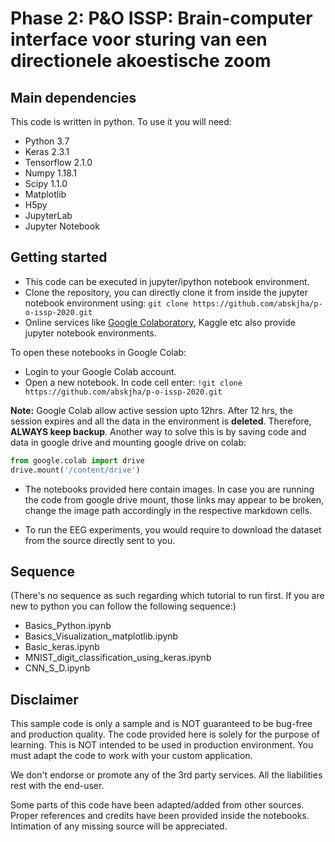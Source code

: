 # Phase 2: P&amp;O ISSP: Brain-computer interface voor sturing van een directionele akoestische zoom

## Main dependencies

This code is written in python. To use it you will need:

* Python 3.7
* Keras 2.3.1
* Tensorflow 2.1.0
* Numpy 1.18.1
* Scipy 1.1.0
* Matplotlib
* H5py
* JupyterLab
* Jupyter Notebook

## Getting started

- This code can be executed in jupyter/ipython notebook environment.
- Clone the repository, you can directly clone it from inside the jupyter notebook environment using: ```git clone https://github.com/abskjha/p-o-issp-2020.git```
- Online services like [Google Colaboratory](https://colab.research.google.com/notebooks/intro.ipynb#recent=true), Kaggle etc also provide jupyter notebook environments.

To open these notebooks in Google Colab:

- Login to your Google Colab account.
- Open a new notebook. In code cell enter: ```!git clone https://github.com/abskjha/p-o-issp-2020.git```

**Note:** Google Colab allow active session upto 12hrs. After 12 hrs, the session expires and all the data in the environment is **deleted**. Therefore, **ALWAYS keep backup**. Another way to solve this is by saving code and data in google drive and mounting google drive on colab:

```python
from google.colab import drive
drive.mount('/content/drive')
```
- The notebooks provided here contain images. In case you are running the code from google drive mount, those links may appear to be broken, change the image path accordingly in the respective markdown cells.

- To run the EEG experiments, you would require to download the dataset from the source directly sent to you.

## Sequence

(There's no sequence as such regarding which tutorial to run first. If you are new to python you can follow the following sequence:)

- Basics_Python.ipynb
- Basics_Visualization_matplotlib.ipynb
- Basic_keras.ipynb
- MNIST_digit_classification_using_keras.ipynb
- CNN_S_D.ipynb



## Disclaimer

This sample code is only a sample and is NOT guaranteed to be bug-free and production quality. The code provided here is solely for the purpose of learning. This is NOT intended to be used in production environment. You must adapt the code to work with your custom application.

We don't endorse or promote any of the 3rd party services. All the liabilities rest with the end-user.

Some parts of this code have been adapted/added from other sources. Proper references and credits have been provided inside the notebooks. Intimation of any missing source will be appreciated.

